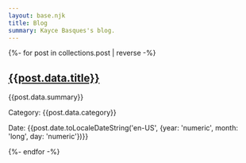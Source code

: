 ```yaml
---
layout: base.njk
title: Blog
summary: Kayce Basques's blog.
---
```


<main class="blog">
  {%- for post in collections.post | reverse -%}
    <section class="homepage--section">
      <h2><a href="{{post.url}}">{{post.data.title}}</a></h2>
      <p>
        {{post.data.summary}}
      </p>
      <p>
        Category: {{post.data.category}}
      </p>
      <p>
        Date:
        {{post.date.toLocaleDateString('en-US', {year: 'numeric', month: 'long', day: 'numeric'})}}
      </p>
    </section>
  {%- endfor -%}
</main>
